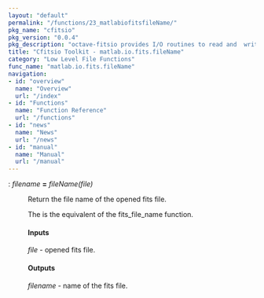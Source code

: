 ```yaml
---
layout: "default"
permalink: "/functions/23_matlabiofitsfileName/"
pkg_name: "cfitsio"
pkg_version: "0.0.4"
pkg_description: "octave-fitsio provides I/O routines to read and  write FITS (Flexible Image Transport System) files."
title: "Cfitsio Toolkit - matlab.io.fits.fileName"
category: "Low Level File Functions"
func_name: "matlab.io.fits.fileName"
navigation:
- id: "overview"
  name: "Overview"
  url: "/index"
- id: "Functions"
  name: "Function Reference"
  url: "/functions"
- id: "news"
  name: "News"
  url: "/news"
- id: "manual"
  name: "Manual"
  url: "/manual"
---
```

<dl class="def">
<dt id="index-_003d"><span class="category">: </span><span><em><var>filename</var></em> <strong>=</strong> <em>fileName(<var>file</var>)</em><a href='#index-_003d' class='copiable-anchor'></a></span></dt>
<dd><p>Return the file name of the opened fits file.
</p>
<p>The is the equivalent of the fits_file_name function.
</p>
<span id="Inputs"></span><h4 class="subsubheading">Inputs</h4>
<p><var>file</var> - opened fits file.
</p>
<span id="Outputs"></span><h4 class="subsubheading">Outputs</h4>
<p><var>filename</var> - name of the fits file.
 </p></dd></dl>